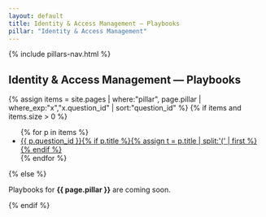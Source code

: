 ```yaml
---
layout: default
title: Identity & Access Management — Playbooks
pillar: "Identity & Access Management"
---
```


{% include pillars-nav.html %}

## Identity & Access Management — Playbooks

{% assign items = site.pages | where:"pillar", page.pillar | where_exp:"x","x.question_id" | sort:"question_id" %}
{% if items and items.size > 0 %}
<ul>
{% for p in items %}
  <li><a href="{{ p.url | relative_url }}">{{ p.question_id }}{% if p.title %}{% assign t = p.title | split:'(' | first %}{% endif %}</a></li>
{% endfor %}
</ul>
{% else %}
<p>Playbooks for <strong>{{ page.pillar }}</strong> are coming soon.</p>
{% endif %}
